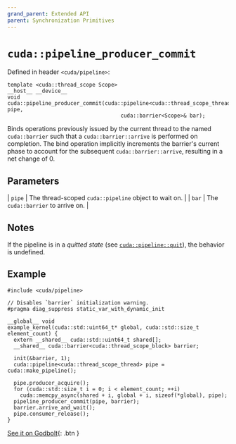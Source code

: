 ```yaml
---
grand_parent: Extended API
parent: Synchronization Primitives
---
```


# `cuda::pipeline_producer_commit`

Defined in header `<cuda/pipeline>`:

```cuda
template <cuda::thread_scope Scope>
__host__ __device__
void cuda::pipeline_producer_commit(cuda::pipeline<cuda::thread_scope_thread>& pipe,
                                    cuda::barrier<Scope>& bar);
```

Binds operations previously issued by the current thread to the named
  `cuda::barrier` such that a `cuda::barrier::arrive` is performed on completion.
The bind operation implicitly increments the barrier's current phase to account
  for the subsequent `cuda::barrier::arrive`, resulting in a net change of 0.

## Parameters

| `pipe` | The thread-scoped `cuda::pipeline` object to wait on. |
| `bar`  | The `cuda::barrier` to arrive on.                     |

## Notes

If the pipeline is in a _quitted state_ (see [`cuda::pipeline::quit`]), the
  behavior is undefined.

## Example

```cuda
#include <cuda/pipeline>

// Disables `barrier` initialization warning.
#pragma diag_suppress static_var_with_dynamic_init

__global__ void
example_kernel(cuda::std::uint64_t* global, cuda::std::size_t element_count) {
  extern __shared__ cuda::std::uint64_t shared[];
  __shared__ cuda::barrier<cuda::thread_scope_block> barrier;

  init(&barrier, 1);
  cuda::pipeline<cuda::thread_scope_thread> pipe = cuda::make_pipeline();

  pipe.producer_acquire();
  for (cuda::std::size_t i = 0; i < element_count; ++i)
    cuda::memcpy_async(shared + i, global + i, sizeof(*global), pipe);
  pipeline_producer_commit(pipe, barrier);
  barrier.arrive_and_wait();
  pipe.consumer_release();
}
```

[See it on Godbolt](https://godbolt.org/z/GdEc6G){: .btn }


[`cuda::pipeline::quit`]: ./pipeline/quit.md

